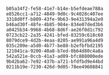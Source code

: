 
                b05a34f2-fe58-41e7-b14e-b5efdeae788a
                e8526cc1-a712-4849-9d0c-9c4028c407ee
                3318d0ff-b809-43fe-9b63-9e431394a2e0
                b46ad30f-48fe-4b85-984e-834e07ded3b6
                a0425b34-9968-4b68-8d6f-ae26f0d1c792
                0723cb22-2a35-4241-bfed-83259c618c60
                8079dce9-4d2b-4eaa-8205-ae991a96a4d9
                035c209e-a5d0-4b77-be88-b2efbfbd2195
                121041ca-9200-40a8-b7ed-0b64d80c4a8a
                542a521e-0ccb-41a3-ad09-bfc888000ede
                9b42ba62-7e92-437b-a721-bfdfbd9e44bd
                0211b19e-7230-426d-9d05-78ee49608841
                
